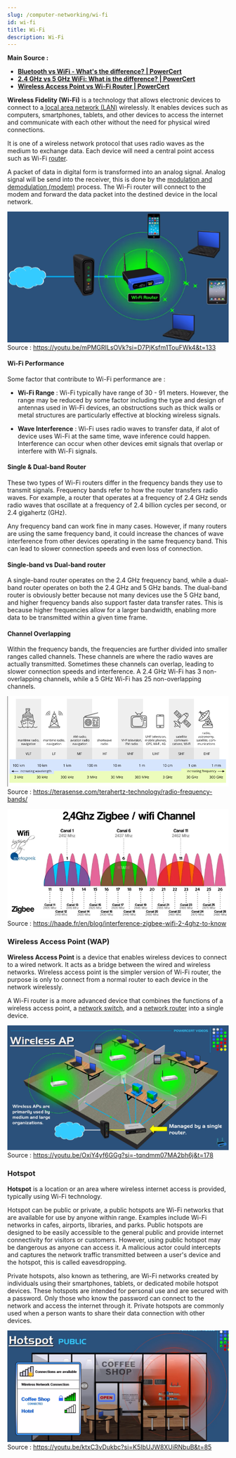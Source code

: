 ```yaml
---
slug: /computer-networking/wi-fi
id: wi-fi
title: Wi-Fi
description: Wi-Fi
---
```


**Main Source :**

- **[Bluetooth vs WiFi - What's the difference? | PowerCert](https://youtu.be/mPMGRILsOVk?si=zD6pY-AbhPWbJFCl)**
- **[2.4 GHz vs 5 GHz WiFi: What is the difference? | PowerCert](https://youtu.be/J_bf_KE5llQ?si=mDP5uaguw2uDLftZ)**
- **[Wireless Access Point vs Wi-Fi Router | PowerCert](https://youtu.be/OxiY4yf6GGg?si=58jsyWGQjuk4K0o6)**

**Wireless Fidelity (Wi-Fi)** is a technology that allows electronic devices to connect to a[ local area network (LAN)](/computer-networking/lan-wan) wirelessly. It enables devices such as computers, smartphones, tablets, and other devices to access the internet and communicate with each other without the need for physical wired connections.

It is one of a wireless network protocol that uses radio waves as the medium to exchange data. Each device will need a central point access such as Wi-Fi [router](/computer-networking/router).

A packet of data in digital form is transformed into an analog signal. Analog signal will be send into the receiver, this is done by the [modulation and demodulation (modem)](/computer-networking/dial-up-modem) process. The Wi-Fi router will connect to the modem and forward the data packet into the destined device in the local network.

![Wi-Fi router](./wifi-router.png)  
Source : https://youtu.be/mPMGRILsOVk?si=D7PjKsfm1TouFWk4&t=133

#### Wi-Fi Performance

Some factor that contribute to Wi-Fi performance are :

- **Wi-Fi Range** : Wi-Fi typically have range of 30 - 91 meters. However, the range may be reduced by some factor including the type and design of antennas used in Wi-Fi devices, an obstructions such as thick walls or metal structures are particularly effective at blocking wireless signals.

- **Wave Interference** : Wi-Fi uses radio waves to transfer data, if alot of device uses Wi-Fi at the same time, wave inference could happen. Interference can occur when other devices emit signals that overlap or interfere with Wi-Fi signals.

#### Single & Dual-band Router

These two types of Wi-Fi routers differ in the frequency bands they use to transmit signals. Frequency bands refer to how the router transfers radio waves. For example, a router that operates at a frequency of 2.4 GHz sends radio waves that oscillate at a frequency of 2.4 billion cycles per second, or 2.4 gigahertz (GHz).

Any frequency band can work fine in many cases. However, if many routers are using the same frequency band, it could increase the chances of wave interference from other devices operating in the same frequency band. This can lead to slower connection speeds and even loss of connection.

#### Single-band vs Dual-band router

A single-band router operates on the 2.4 GHz frequency band, while a dual-band router operates on both the 2.4 GHz and 5 GHz bands. The dual-band router is obviously better because not many devices use the 5 GHz band, and higher frequency bands also support faster data transfer rates. This is because higher frequencies allow for a larger bandwidth, enabling more data to be transmitted within a given time frame.

#### Channel Overlapping

Within the frequency bands, the frequencies are further divided into smaller ranges called channels. These channels are where the radio waves are actually transmitted. Sometimes these channels can overlap, leading to slower connection speeds and interference. A 2.4 GHz Wi-Fi has 3 non-overlapping channels, while a 5 GHz Wi-Fi has 25 non-overlapping channels.

![Radio waves frequency bands](./radio-bands.png)  
Source : https://terasense.com/terahertz-technology/radio-frequency-bands/

![Wi-Fi channel overlapping](./wifi-channel.png)  
Source : https://haade.fr/en/blog/interference-zigbee-wifi-2-4ghz-to-know

### Wireless Access Point (WAP)

**Wireless Access Point** is a device that enables wireless devices to connect to a wired network. It acts as a bridge between the wired and wireless networks. Wireless access point is the simpler version of Wi-Fi router, the purpose is only to connect from a normal router to each device in the network wirelessly.

A Wi-Fi router is a more advanced device that combines the functions of a wireless access point, a [network switch](/computer-networking/switch), and a [network router](/computer-networking/router) into a single device.

![Wireless access point act as a bridge between router and each device on the network](./wireless-access-point.png)  
Source : https://youtu.be/OxiY4yf6GGg?si=-tqndmm07MA2bh6j&t=178

### Hotspot

**Hotspot** is a location or an area where wireless internet access is provided, typically using Wi-Fi technology.

Hotspot can be public or private, a public hotspots are Wi-Fi networks that are available for use by anyone within range. Examples include Wi-Fi networks in cafes, airports, libraries, and parks. Public hotspots are designed to be easily accessible to the general public and provide internet connectivity for visitors or customers. However, using public hotspot may be dangerous as anyone can access it. A malicious actor could intercepts and captures the network traffic transmitted between a user's device and the hotspot, this is called eavesdropping.

Private hotspots, also known as tethering, are Wi-Fi networks created by individuals using their smartphones, tablets, or dedicated mobile hotspot devices. These hotspots are intended for personal use and are secured with a password. Only those who know the password can connect to the network and access the internet through it. Private hotspots are commonly used when a person wants to share their data connection with other devices.

![Hotspot in a coffee shop](./hotspot.png)  
Source : https://youtu.be/ktxC3vDukbc?si=K5IbUJW8XUiRNbuB&t=85

